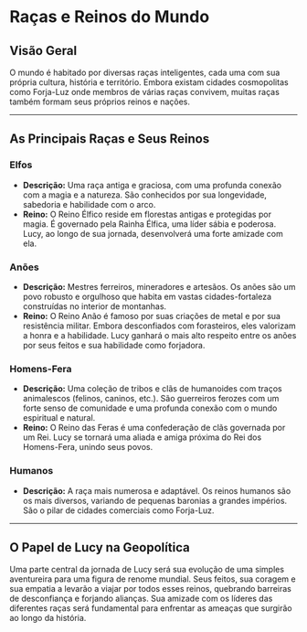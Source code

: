 # Raças e Reinos do Mundo

## Visão Geral
O mundo é habitado por diversas raças inteligentes, cada uma com sua própria cultura, história e território. Embora existam cidades cosmopolitas como Forja-Luz onde membros de várias raças convivem, muitas raças também formam seus próprios reinos e nações.

---

## As Principais Raças e Seus Reinos

### Elfos
- **Descrição:** Uma raça antiga e graciosa, com uma profunda conexão com a magia e a natureza. São conhecidos por sua longevidade, sabedoria e habilidade com o arco.
- **Reino:** O Reino Élfico reside em florestas antigas e protegidas por magia. É governado pela Rainha Élfica, uma líder sábia e poderosa. Lucy, ao longo de sua jornada, desenvolverá uma forte amizade com ela.

### Anões
- **Descrição:** Mestres ferreiros, mineradores e artesãos. Os anões são um povo robusto e orgulhoso que habita em vastas cidades-fortaleza construídas no interior de montanhas.
- **Reino:** O Reino Anão é famoso por suas criações de metal e por sua resistência militar. Embora desconfiados com forasteiros, eles valorizam a honra e a habilidade. Lucy ganhará o mais alto respeito entre os anões por seus feitos e sua habilidade como forjadora.

### Homens-Fera
- **Descrição:** Uma coleção de tribos e clãs de humanoides com traços animalescos (felinos, caninos, etc.). São guerreiros ferozes com um forte senso de comunidade e uma profunda conexão com o mundo espiritual e natural.
- **Reino:** O Reino das Feras é uma confederação de clãs governada por um Rei. Lucy se tornará uma aliada e amiga próxima do Rei dos Homens-Fera, unindo seus povos.

### Humanos
- **Descrição:** A raça mais numerosa e adaptável. Os reinos humanos são os mais diversos, variando de pequenas baronias a grandes impérios. São o pilar de cidades comerciais como Forja-Luz.

---

## O Papel de Lucy na Geopolítica
Uma parte central da jornada de Lucy será sua evolução de uma simples aventureira para uma figura de renome mundial. Seus feitos, sua coragem e sua empatia a levarão a viajar por todos esses reinos, quebrando barreiras de desconfiança e forjando alianças. Sua amizade com os líderes das diferentes raças será fundamental para enfrentar as ameaças que surgirão ao longo da história.